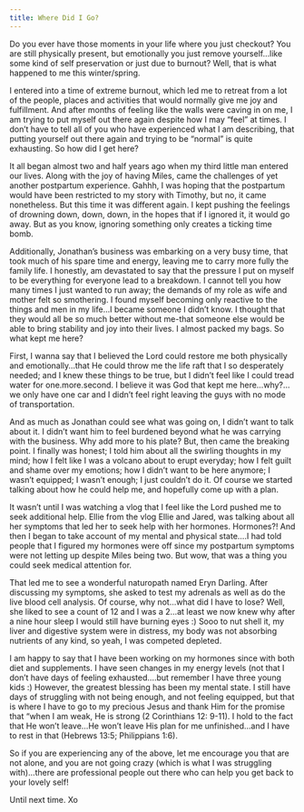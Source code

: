 ```yaml
---
title: Where Did I Go?
---
```


Do you ever have those moments in your life where you just checkout? You are still physically present, but emotionally you just remove yourself…like some kind of self preservation or just due to burnout? Well, that is what happened to me this winter/spring.

I entered into a time of extreme burnout, which led me to retreat from a lot of the people, places and activities that would normally give me joy and fulfillment. And after months of feeling like the walls were caving in on me, I am trying to put myself out there again despite how I may “feel” at times. I don’t have to tell all of you who have experienced what I am describing, that putting yourself out there again and trying to be “normal” is quite exhausting. So how did I get here?

It all began almost two and half years ago when my third little man entered our lives. Along with the joy of having Miles, came the challenges of yet another postpartum experience. Gahhh, I was hoping that the postpartum would have been restricted to my story with Timothy, but no, it came nonetheless. But this time it was different again. I kept pushing the feelings of drowning down, down, down, in the hopes that if I ignored it, it would go away. But as you know, ignoring something only creates a ticking time bomb.

Additionally, Jonathan’s business was embarking on a very busy time, that took much of his spare time and energy, leaving me to carry more fully the family life. I honestly, am devastated to say that the pressure I put on myself to be everything for everyone lead to a breakdown. I cannot tell you how many times I just wanted to run away; the demands of my role as wife and mother felt so smothering. I found myself becoming only reactive to the things and men in my life…I became someone I didn’t know. I thought that they would all be so much better without me-that someone else would be able to bring stability and joy into their lives. I almost packed my bags. So what kept me here?

First, I wanna say that I believed the Lord could restore me both physically and emotionally…that He could throw me the life raft that I so desperately needed; and I knew these things to be true, but I didn’t feel like I could tread water for one.more.second. I believe it was God that kept me here…why?…we only have one car and I didn’t feel right leaving the guys with no mode of transportation.

And as much as Jonathan could see what was going on, I didn’t want to talk about it. I didn’t want him to feel burdened beyond what he was carrying with the business. Why add more to his plate? But, then came the breaking point. I finally was honest; I told him about all the swirling thoughts in my mind; how I felt like I was a volcano about to erupt everyday; how I felt guilt and shame over my emotions; how I didn’t want to be here anymore; I wasn’t equipped; I wasn’t enough; I just couldn’t do it. Of course we started talking about how he could help me, and hopefully come up with a plan.

It wasn’t until I was watching a vlog that I feel like the Lord pushed me to seek additional help. Ellie from the vlog Ellie and Jared, was talking about all her symptoms that led her to seek help with her hormones. Hormones?! And then I began to take account of my mental and physical state….I had told people that I figured my hormones were off since my postpartum symptoms were not letting up despite Miles being two. But wow, that was a thing you could seek medical attention for.

That led me to see a wonderful naturopath named Eryn Darling. After discussing my symptoms, she asked to test my adrenals as well as do the live blood cell analysis. Of course, why not…what did I have to lose? Well, she liked to see a count of 12 and I was a 2…at least we now knew why after a nine hour sleep I would still have burning eyes :) Sooo to nut shell it, my liver and digestive system were in distress, my body was not absorbing nutrients of any kind, so yeah, I was competed depleted.

I am happy to say that I have been working on my hormones since with both diet and supplements. I have seen changes in my energy levels (not that I don’t have days of feeling exhausted….but remember I have three young kids :) However, the greatest blessing has been my mental state. I still have days of struggling with not being enough, and not feeling equipped, but that is where I have to go to my precious Jesus and thank Him for the promise that “when I am weak, He is strong (2 Corinthians 12: 9-11). I hold to the fact that He won’t leave…He won’t leave His plan for me unfinished…and I have to rest in that (Hebrews 13:5; Philippians 1:6).

So if you are experiencing any of the above, let me encourage you that are not alone, and you are not going crazy (which is what I was struggling with)…there are professional people out there who can help you get back to your lovely self!

Until next time. Xo